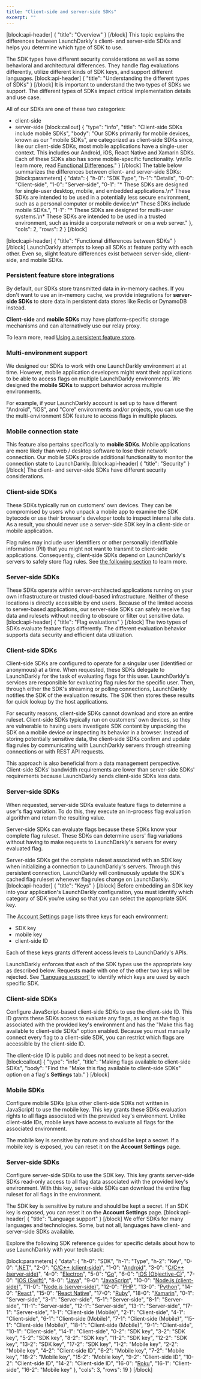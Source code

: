 ```yaml
---
title: "Client-side and server-side SDKs"
excerpt: ""
---
```

[block:api-header]
{
  "title": "Overview"
}
[/block]
This topic explains the differences between LaunchDarkly's client- and server-side SDKs and helps you determine which type of SDK to use. 

The SDK types have different security considerations as well as some behavioral and architectural differences. They handle flag evaluations differently, utilize different kinds of SDK keys, and support different languages.
[block:api-header]
{
  "title": "Understanding the different types of SDKs"
}
[/block]
It is important to understand the two types of SDKs we support. The different types of SDKs impact critical implementation details and use case. 

All of our SDKs are one of these two categories:
* client-side
* server-side 
[block:callout]
{
  "type": "info",
  "title": "Client-side SDKs include mobile SDKs",
  "body": "Our SDKs primarily for mobile devices, known as our \"mobile SDKs\", are categorized as client-side SDKs since, like our client-side SDKs, most mobile applications have a single-user context. This includes our Android, iOS, React Native and Xamarin SDKs. Each of these SDKs also has some mobile-specific functionality. \n\nTo learn more, read [Functional Differences](#section-functional-differences)."
}
[/block]
The table below summarizes the differences between client- and server-side SDKs:
[block:parameters]
{
  "data": {
    "h-0": "SDK Type",
    "h-1": "Details",
    "0-0": "Client-side",
    "1-0": "Server-side",
    "0-1": "* These SDKs are designed for single-user desktop, mobile, and embedded applications.\n* These SDKs are intended to be used in a potentially less secure environment, such as a personal computer or mobile device.\n* These SDKs include mobile SDKs.",
    "1-1": "* These SDKs are designed for multi-user systems.\n* These SDKs are intended to be used in a trusted environment, such as inside a corporate network or on a web server."
  },
  "cols": 2,
  "rows": 2
}
[/block]

[block:api-header]
{
  "title": "Functional differences between SDKs"
}
[/block]
LaunchDarkly attempts to keep all SDKs at feature parity with each other. Even so, slight feature differences exist between server-side, client-side, and mobile SDKs.

### Persistent feature store integrations

By default, our SDKs store transmitted data in in-memory caches. If you don't want to use an in-memory cache, we provide integrations for **server-side SDKs** to store data in persistent data stores like Redis or DynamoDB instead. 

**Client-side** and **mobile SDKs** may have platform-specific storage mechanisms and can alternatively use our relay proxy.

To learn more, read [Using a persistent feature store](doc:using-a-persistent-feature-store).

### Multi-environment support

We designed our SDKs to work with one LaunchDarkly environment at at time. However, mobile application developers might want their applications to be able to access flags on multiple LaunchDarkly environments. We designed the **mobile SDKs** to support behavior across multiple environments.

For example, if your LaunchDarkly account is set up to have different "Android", "iOS", and "Core" environments and/or projects, you can use the the multi-environment SDK feature to access flags in multiple places.

### Mobile connection state 

This feature also pertains specifically to **mobile SDKs**. Mobile applications are more likely than web / desktop software to lose their network connection. Our mobile SDKs provide additional functionality to monitor the connection state to LaunchDarkly.
[block:api-header]
{
  "title": "Security"
}
[/block]
The client- and server-side SDKs have different security considerations. 

### Client-side SDKs 

These SDKs typically run on customers' own devices. They can be compromised by users who unpack a mobile app to examine the SDK bytecode or use their browser's developer tools to inspect internal site data. As a result, you should never use a server-side SDK key in a client-side or mobile application.

Flag rules may include user identifiers or other personally identifiable information (PII) that you might not want to transmit to client-side applications. Consequently, client-side SDKs depend on LaunchDarkly's servers to safely store flag rules. See [the following section](doc:client-side-and-server-side#section-flag-evaluations) to learn more.

### Server-side SDKs

These SDKs operate within server-architected applications running on your own infrastructure or trusted cloud-based infrastructure. Neither of these locations is directly accessible by end users. Because of the limited access to server-based applications, our server-side SDKs can safely receive flag data and rulesets without needing to obscure or filter out sensitive data.
[block:api-header]
{
  "title": "Flag evaluations"
}
[/block]
The two types of SDKs evaluate feature flags differently. The different evaluation behavior supports data security and efficient data utilization.

### Client-side SDKs

Client-side SDKs are configured to operate for a singular user (identified or anonymous) at a time. When requested, these SDKs delegate to LaunchDarkly for the task of evaluating flags for this user. LaunchDarkly's services are responsible for evaluating flag rules for the specific user. Then, through either the SDK's streaming or polling connections, LaunchDarkly notifies the SDK of the evaluation results. The SDK then stores these results for quick lookup by the host applications.

For security reasons, client-side SDKs cannot download and store an entire ruleset. Client-side SDKs typically run on customers' own devices, so they are vulnerable to having users investigate SDK content by unpacking the SDK on a mobile device or inspecting its behavior in a browser. Instead of storing potentially sensitive data, the client-side SDKs confirm and update flag rules by communicating with LaunchDarkly servers through streaming connections or with REST API requests.

This approach is also beneficial from a data management perspective. Client-side SDKs' bandwidth requirements are lower than server-side SDKs' requirements because LaunchDarkly sends client-side SDKs less data.

### Server-side SDKs

When requested, server-side SDKs evaluate feature flags to determine a user's flag variation. To do this, they execute an in-process flag evaluation algorithm and return the resulting value. 

Server-side SDKs can evaluate flags because these SDKs know your complete flag ruleset. These SDKs can determine users' flag variations without having to make requests to LaunchDarkly's servers for every evaluated flag. 

Server-side SDKs get the complete ruleset associated with an SDK key when initializing a connection to LaunchDarkly's servers. Through this persistent connection, LaunchDarkly will continuously update the SDK's cached flag ruleset whenever flag rules change on LaunchDarkly.
[block:api-header]
{
  "title": "Keys"
}
[/block]
Before embedding an SDK key into your application's LaunchDarkly configuration, you must identify which category of SDK you're using so that you can select the appropriate SDK key. 

The [Account Settings](https://app.launchdarkly.com/settings/projects) page lists three keys for each environment: 
* SDK key
* mobile key
* client-side ID

Each of these keys grants different access levels to LaunchDarkly's APIs.

LaunchDarkly enforces that each of the SDK types use the appropriate key as described below. Requests made with one of the other two keys will be rejected. See ["Language support'](https://docs.launchdarkly.com/docs/client-side-and-server-side#section-language-support) to identify which keys are used by each specific SDK.

### Client-side SDKs

Configure JavaScript-based client-side SDKs to use the client-side ID. This ID grants these SDKs access to evaluate any flags, as long as the flag is associated with the provided key's environment  and has the "Make this flag available to client-side SDKs" option enabled. Because you must manually connect every flag to a client-side SDK, you can restrict which flags are accessible by the client-side ID. 

The client-side ID is public and does not need to be kept a secret.
[block:callout]
{
  "type": "info",
  "title": "Making flags available to client-side SDKs",
  "body": "Find the \"Make this flag available to client-side SDKs\" option on a flag's **Settings** tab."
}
[/block]
### Mobile SDKs

Configure mobile SDKs (plus other client-side SDKs not written in JavaScript) to use the mobile key. This key grants these SDKs evaluation rights to all flags associated with the provided key's environment. Unlike client-side IDs, mobile keys have access to evaluate all flags for the associated environment. 

The mobile key is sensitive by nature and should be kept a secret. If a mobile key is exposed, you can reset it on the **Account Settings** page.

### Server-side SDKs

Configure server-side SDKs to use the SDK key. This key grants server-side SDKs read-only access to all flag data associated with the provided key's environment. With this key, server-side SDKs can download the entire flag ruleset for all flags in the environment. 

The SDK key is sensitive by nature and should be kept a secret. If an SDK key is exposed, you can reset it on the **Account Settings** page.
[block:api-header]
{
  "title": "Language support"
}
[/block]
We offer SDKs for many languages and technologies. Some, but not all, languages have client- and server-side SDKs available.

Explore the following SDK reference guides for specific details about how to use LaunchDarkly with your tech stack:

[block:parameters]
{
  "data": {
    "h-0": "SDK",
    "h-1": "Type",
    "h-2": "Key",
    "0-0": "[.NET](doc:dotnet-sdk-reference)",
    "2-0": "[C/C++ (client-side)](doc:c-sdk-reference)",
    "1-0": "[Android](doc:android-sdk-reference)",
    "3-0": "[C/C++ (server-side)](doc:c-server-sdk-reference)",
    "4-0": "[Electron](doc:electron-sdk-reference)",
    "5-0": "[Go](doc:go-sdk-reference)",
    "6-0": "[iOS (Objective-C)](doc:ios-objc-sdk-reference)",
    "7-0": "[iOS (Swift)](doc:ios-sdk-reference)",
    "8-0": "[Java](doc:java-sdk-reference)",
    "9-0": "[JavaScript](doc:js-sdk-reference)",
    "10-0": "[Node.js (client-side)](doc:node-client-sdk-reference)",
    "11-0": "[Node.js (server-side)](doc:node-sdk-reference)",
    "12-0": "[PHP](doc:php-sdk-reference)",
    "13-0": "[Python](doc:python-sdk-reference)",
    "14-0": "[React](doc:react-sdk-reference)",
    "15-0": "[React Native](doc:react-native-sdk-reference)",
    "17-0": "[Ruby](doc:ruby-sdk-reference)",
    "18-0": "[Xamarin](doc:xamarin-sdk-reference)",
    "0-1": "Server-side",
    "3-1": "Server-side",
    "5-1": "Server-side",
    "8-1": "Server-side",
    "11-1": "Server-side",
    "12-1": "Server-side",
    "13-1": "Server-side",
    "17-1": "Server-side",
    "1-1": "Client-side (Mobile)",
    "2-1": "Client-side",
    "4-1": "Client-side",
    "6-1": "Client-side (Mobile)",
    "7-1": "Client-side (Mobile)",
    "15-1": "Client-side (Mobile)",
    "18-1": "Client-side (Mobile)",
    "9-1": "Client-side",
    "10-1": "Client-side",
    "14-1": "Client-side",
    "0-2": "SDK key",
    "3-2": "SDK key",
    "5-2": "SDK key",
    "8-2": "SDK key",
    "11-2": "SDK key",
    "12-2": "SDK key",
    "13-2": "SDK key",
    "17-2": "SDK key",
    "1-2": "Mobile key",
    "2-2": "Mobile key",
    "4-2": "Client-side ID",
    "6-2": "Mobile key",
    "7-2": "Mobile key",
    "18-2": "Mobile key",
    "15-2": "Mobile key",
    "9-2": "Client-side ID",
    "10-2": "Client-side ID",
    "14-2": "Client-side ID",
    "16-0": "[Roku](doc:roku-sdk-reference)",
    "16-1": "Client-side",
    "16-2": "Mobile key"
  },
  "cols": 3,
  "rows": 19
}
[/block]